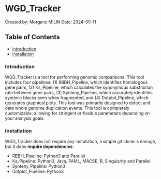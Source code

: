 # WGD_Tracker
Created by: Morgane MILIN
Date: 2024-09-11

## Table of Contents
- [Introduction](#introduction)
- [Installation](#installation)

### Introduction
WGD_Tracker is a tool for performing genomic comparisons. This tool includes four pipelines: (1) RBBH_Pipeline, which identifies homologous gene pairs, (2) Ks_Pipeline, which calculates the synonymous substitution rate between gene pairs, (3) Synteny_Pipeline, which accurately identifies syntenic blocks even when fragmented, and (4) Dotplot_Pipeline, which generates graphical plots. This tool was primarily designed to detect and date whole genome duplication events. This tool is completely customizable, allowing for stringent or flexible parameters depending on your analysis goals.

### Installation 
WGD_Tracker does not require any installation, a simple git clone is enough, but it does **require dependencies**:
- RBBH_Pipeline: Python3 and Parallel
- Ks_Pipeline: Python3, Java, PAML, MACSE, R, Singularity and Parallel
- Synteny_Pipeline: Python3
- Dotplot_Pipeline: Python3

